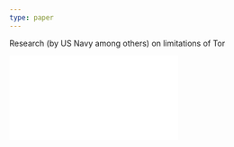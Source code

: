 ```yaml
---
type: paper
---
```

Research (by US Navy among others) on limitations of Tor

![](../../../../meri-public/garden/cbed47241f475c7e0557a74db0336e11.pdf)
